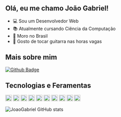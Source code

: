 ## Olá, eu me chamo João Gabriel!

- :computer: Sou um Desenvolvedor Web
- :books: Atualmente cursando Ciência da Computação
- :house_with_garden: Moro no Brasil
- :guitar: Gosto de tocar guitarra nas horas vagas

## Mais sobre mim
[![Github Badge](https://img.shields.io/badge/-Github-000?style=flat-square&logo=Github&logoColor=white&link=https://github.com/jgcarvalho01)](https://github.com/jgcarvalho01)

## Tecnologias e Feramentas
<code><img height= "20" src= "https://img.shields.io/badge/HTML5-E34F26?style=for-the-badge&logo=html5&logoColor=white"></code>
<code><img height= "20" src= "https://img.shields.io/badge/CSS3-1572B6?style=for-the-badge&logo=css3&logoColor=white"></code>
<code><img height= "20" src= "https://img.shields.io/badge/JavaScript-F7DF1E?style=for-the-badge&logo=javascript&logoColor=black"></code>
<code><img height= "20" src= "https://img.shields.io/badge/Node.js-339933?style=for-the-badge&logo=nodedotjs&logoColor=white"></code>
<code><img height= "20" src= "https://img.shields.io/badge/MongoDB-white?style=for-the-badge&logo=mongodb&logoColor=4EA94"></code>
<code><img height= "20" src= "https://img.shields.io/badge/Docker-2CA5E0?style=for-the-badge&logo=docker&logoColor=white"></code>
<code><img height= "20" src= "https://img.shields.io/badge/Java-000000?style=for-the-badge&logo=java&logoColor=white"></code>
<code><img height= "20" src= "https://img.shields.io/badge/Heroku-430098?style=for-the-badge&logo=heroku&logoColor=white"></code>
<code><img height= "20" src= "https://img.shields.io/badge/firebase-ffca28?style=for-the-badge&logo=firebase&logoColor=black"></code>
<code><img height= "20" src= "https://img.shields.io/badge/next.js-000000?style=for-the-badge&logo=nextdotjs&logoColor=white"></code>

![JoaoGabriel GitHub stats](https://github-readme-stats.vercel.app/api?username=jgcarvalho01&show_icons=true&theme=radical)
